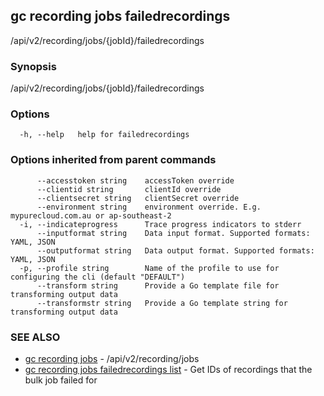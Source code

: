 ## gc recording jobs failedrecordings

/api/v2/recording/jobs/{jobId}/failedrecordings

### Synopsis

/api/v2/recording/jobs/{jobId}/failedrecordings

### Options

```
  -h, --help   help for failedrecordings
```

### Options inherited from parent commands

```
      --accesstoken string    accessToken override
      --clientid string       clientId override
      --clientsecret string   clientSecret override
      --environment string    environment override. E.g. mypurecloud.com.au or ap-southeast-2
  -i, --indicateprogress      Trace progress indicators to stderr
      --inputformat string    Data input format. Supported formats: YAML, JSON
      --outputformat string   Data output format. Supported formats: YAML, JSON
  -p, --profile string        Name of the profile to use for configuring the cli (default "DEFAULT")
      --transform string      Provide a Go template file for transforming output data
      --transformstr string   Provide a Go template string for transforming output data
```

### SEE ALSO

* [gc recording jobs](gc_recording_jobs.html)	 - /api/v2/recording/jobs
* [gc recording jobs failedrecordings list](gc_recording_jobs_failedrecordings_list.html)	 - Get IDs of recordings that the bulk job failed for


